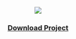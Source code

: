<p align=center><img src='https://repository-images.githubusercontent.com/727324293/b2e7add8-f5b4-4bff-86b6-8498ebf43f11'> </p>
<h3 align=center><a href=#>Download Project </a>
